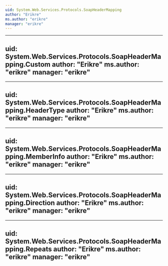 ```yaml
---
uid: System.Web.Services.Protocols.SoapHeaderMapping
author: "Erikre"
ms.author: "erikre"
manager: "erikre"
---
```


---
uid: System.Web.Services.Protocols.SoapHeaderMapping.Custom
author: "Erikre"
ms.author: "erikre"
manager: "erikre"
---

---
uid: System.Web.Services.Protocols.SoapHeaderMapping.HeaderType
author: "Erikre"
ms.author: "erikre"
manager: "erikre"
---

---
uid: System.Web.Services.Protocols.SoapHeaderMapping.MemberInfo
author: "Erikre"
ms.author: "erikre"
manager: "erikre"
---

---
uid: System.Web.Services.Protocols.SoapHeaderMapping.Direction
author: "Erikre"
ms.author: "erikre"
manager: "erikre"
---

---
uid: System.Web.Services.Protocols.SoapHeaderMapping.Repeats
author: "Erikre"
ms.author: "erikre"
manager: "erikre"
---

